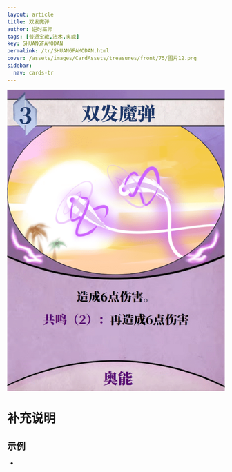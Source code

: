 ```yaml
---
layout: article
title: 双发魔弹
author: 逆时巫师
tags: [普通宝藏,法术,奥能]
key: SHUANGFAMODAN
permalink: /tr/SHUANGFAMODAN.html
cover: /assets/images/CardAssets/treasures/front/75/图片12.png
sidebar:
  nav: cards-tr
---
```

![](/assets/images/CardAssets/treasures/front/75/图片12.png)

# 补充说明



## 示例
* 
